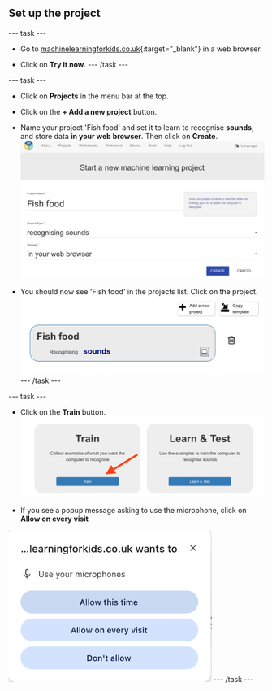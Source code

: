 ## Set up the project

--- task ---
+ Go to [machinelearningforkids.co.uk](https://machinelearningforkids.co.uk/#!/login){:target="_blank"} in a web browser. 

+ Click on **Try it now**.
--- /task ---

--- task ---
+ Click on **Projects** in the menu bar at the top.

+ Click on the **+ Add a new project** button.

+ Name your project 'Fish food' and set it to learn to recognise **sounds**, and store data **in your web browser**. Then click on **Create**.
![Creating a project](images/create-project.png)

+ You should now see 'Fish food' in the projects list. Click on the project.
![Project list with Fish food listed](images/projects-list.png)
--- /task ---

--- task ---
+ Click on the **Train** button.
![Project main menu with arrow pointing to Train button](images/project-train.png)

+ If you see a popup message asking to use the microphone, click on **Allow on every visit**

![Popup asking to allow the microphone](images/allow-microphone.png)
--- /task ---



